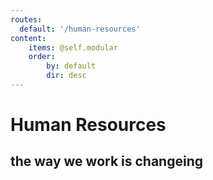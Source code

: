 ```yaml
---
routes:
  default: '/human-resources'
content:
    items: @self.modular
    order:
        by: default
        dir: desc
---
```


# Human Resources

## the way we work is changeing
